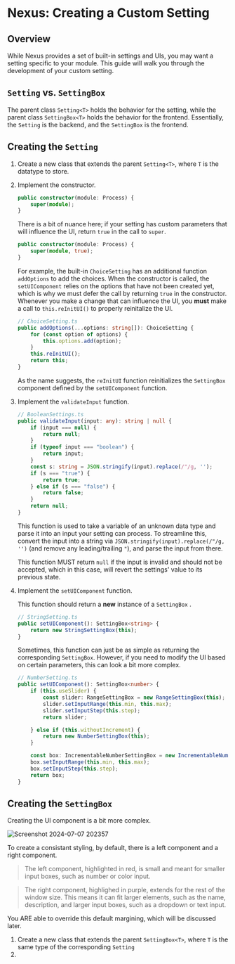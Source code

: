 # Nexus: Creating a Custom Setting

## Overview
While Nexus provides a set of built-in settings and UIs, you may want a setting specific to your module. This guide will walk you through the development of your custom setting.

## `Setting` vs. `SettingBox`
The parent class `Setting<T>` holds the behavior for the setting, while the parent class `SettingBox<T>` holds the behavior for the frontend. Essentially, the `Setting` is the backend, and the `SettingBox` is the frontend.

## Creating the `Setting`
1. Create a new class that extends the parent `Setting<T>`, where `T` is the datatype to store. 
2. Implement the constructor.
	```typescript
	public constructor(module: Process) {
		super(module);
	}
	```
	There is a bit of nuance here; if your setting has custom parameters that will influence the UI, return `true` in the call to `super`.
	```typescript
	public constructor(module: Process) {
		super(module, true);
	}
	```
	For example, the built-in `ChoiceSetting` has an additional function `addOptions` to add the choices. When the constructor is called, the `setUIComponent` relies on the options that have not been created yet, which is why we must defer the call by returning `true` in the constructor.   Whenever you make a change that can influence the UI, you **must** make a call to `this.reInitUI()` to properly reinitalize the UI.
	```typescript
	// ChoiceSetting.ts
	public addOptions(...options: string[]): ChoiceSetting {
		for (const option of options) {
			this.options.add(option);
		}
		this.reInitUI();
		return this;
	}
	```
	As the name suggests, the `reInitUI` function reinitializes the `SettingBox` component defined by the `setUIComponent` function.
3. Implement the `validateInput` function.
	```typescript
	// BooleanSettings.ts
	public validateInput(input: any): string | null {
		if (input === null) {
			return null;
		}
		if (typeof input === "boolean") {
			return input;
		}
		const s: string = JSON.stringify(input).replace(/"/g, '');
		if (s === "true") {
			return true;
		} else if (s === "false") {
			return false;
		}
		return null;
	}
	```
	This function is used to take a variable of an unknown data type and parse it into an input your setting can process. To streamline this, convert the input into a string via `JSON.stringify(input).replace(/"/g, '')` (and remove any leading/trailing `"`), and parse the input from there.

	This function MUST return `null` if the input is invalid and should not be accepted, which in this case, will revert the settings' value to its previous state. 

4. Implement the `setUIComponent` function.

	This function should return a **new** instance of a `SettingBox` .
	```typescript
	// StringSetting.ts
	public setUIComponent(): SettingBox<string> {
		return new StringSettingBox(this);
	}
	```
	Sometimes, this function can just be as simple as returning the corresponding `SettingBox`. However, if you need to modify the UI based on certain parameters, this can look a bit more complex.
	```typescript
	// NumberSetting.ts
	public setUIComponent(): SettingBox<number> {
		if (this.useSlider) {
			const slider: RangeSettingBox = new RangeSettingBox(this);
			slider.setInputRange(this.min, this.max);
			slider.setInputStep(this.step);
			return slider;

		} else if (this.withoutIncrement) {
			return new NumberSettingBox(this);
		}

		const box: IncrementableNumberSettingBox = new IncrementableNumberSettingBox(this);
		box.setInputRange(this.min, this.max);
		box.setInputStep(this.step);
		return box;
	}
	```
## Creating the `SettingBox`
Creating the UI component is a bit more complex.

![Screenshot 2024-07-07 202357](https://github.com/aarontburn/modules-module-quickstart/assets/103211131/cc7bcea4-8635-454a-b222-6801b23a2d70)

To create a consistant styling, by default, there is a left component and a right component. 

> The left component, highlighted in red, is small and meant for smaller input boxes, such as number or color input. 

> The right component, highlighed in purple, extends for the rest of the window size. This means it can fit larger elements, such as the name, description, and larger input boxes, such as a dropdown or text input.

You ARE able to override this default margining, which will be discussed later.

1. Create a new class that extends the parent `SettingBox<T>`, where `T` is the same type of the corresponding `Setting`
2. 

